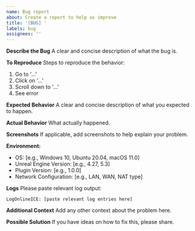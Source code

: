 ```yaml
---
name: Bug report
about: Create a report to help us improve
title: '[BUG] '
labels: bug
assignees: ''
---
```


**Describe the Bug**
A clear and concise description of what the bug is.

**To Reproduce**
Steps to reproduce the behavior:
1. Go to '...'
2. Click on '...'
3. Scroll down to '...'
4. See error

**Expected Behavior**
A clear and concise description of what you expected to happen.

**Actual Behavior**
What actually happened.

**Screenshots**
If applicable, add screenshots to help explain your problem.

**Environment:**
 - OS: [e.g., Windows 10, Ubuntu 20.04, macOS 11.0]
 - Unreal Engine Version: [e.g., 4.27, 5.3]
 - Plugin Version: [e.g., 1.0.0]
 - Network Configuration: [e.g., LAN, WAN, NAT type]

**Logs**
Please paste relevant log output:
```
LogOnlineICE: [paste relevant log entries here]
```

**Additional Context**
Add any other context about the problem here.

**Possible Solution**
If you have ideas on how to fix this, please share.
